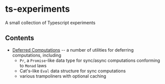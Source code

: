 # ts-experiments

A small collection of Typescript experiments

## Contents

- [Deferred Computations](https://github.com/artemeknyazev/ts-experiments/tree/master/src/deferred-computations) -- a number of utilities for deferring computations, including
    - `Pr`, a `Promise`-like data type for sync/async computations conforming to `Monad` laws
    - Cat's-like `Eval` data structure for sync computations
    - various trampoliners with optional caching